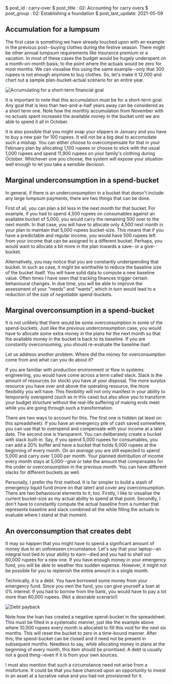 $ post_id : carry-over
$ post_title : 02: Accounting for carry overs
$ post_group : 02: Establishing a foundation
$ post_last_update: 2021-05-09

## Accumulation for a lumpsum

The first case is something we have already touched upon with an example in the previous post--buying clothes during the festive season. There might be other annual lumpsum requirements like insurance premium or a vacation. In most of these cases the budget would be hugely underspent on a month-on-month basis; to the point where the actuals would be zero for most months. We can visualise this using the same example--only that 300 rupees is not enough anymore to buy clothes. So, let's make it 12,000 and chart out a sample plan-bucket-actual scenario for an entire year.

![Accumulating for a short-term financial goal](Carry-over-accumulation.jpg)

It is important to note that this accumulation must be for a short-term goal. Any goal that is less than two-and-a-half years away can be considered as a short term one. Note how the monthly accumulation from November with no actuals spent increases the available money in the bucket until we are able to spend it all in October.

It is also possible that you might snap your slippers in January and you have to buy a new pair for 100 rupees. It will not be a big deal to accomodate such a mishap. You can either choose to overcompensate for that in your February plan by allocating 1,100 rupees or choose to stick with the usual 1,000 rupees and spend 11,900 rupees on your family's clothing during October. Whichever one you choose, the system will expose your situation well enough to let you take a sensible decision.

## Marginal underconsumption in a spend-bucket

In general, if there is an underconsumption in a bucket that doesn't include any large lumpsum payments, there are two things that can be done.

First of all, you can plan a bit less in the next month for that bucket. For example, if you had to spend 4,500 rupees on consumables against an available bucket of 5,000, you would carry the remaining 500 over to the next month. In that case, you will have to allocate only 4,500 next month in your plan to maintain that 5,000 rupees bucket-size. This means that if you have a predictable and regular income, you would have 500 rupees left from your income that can be assigned to a different bucket. Perhaps, you would want to allocate  a bit more in the plan towards a save- or a give-bucket.

Alternatively, you may notice that you are constantly underspending that bucket. In such as case, it might be worthwhle to reduce the baseline size of the bucket itself. You will have solid data to compute a new baseline value. Often times I have seen that tracking finances trigger certain behavioural changes. In due time, you will be able to improve the assessment of your "needs" and "wants", which in turn would lead to a reduction of the size of *negotiable* spend-buckets.

## Marginal overconsumption in a spend-bucket

It is not unlikely that there would be some overconsumption in some of the spend-buckets. Just like the previous underconsumption case, you would have to allocate some extra money in the plans for the next month so that the available money in the bucket is back to its baseline. If you are constantly overconsuming, you should re-evaluate the baseline itsef.

Let us address another problem. Where did the money for overconsumption come from and what can you do about it?

If you are familiar with production environment or flow in systems engineering, you would have come across a term called slack. Slack is the amount of resources (or stock) you have at your disposal. The more surplus resource you have over and above the operating resource, the more flexibility you will have. This flexibility will not only manifest in your ability to temporarily overspend (such as in this case) but also allow you to transform your budget structure without the real-life suffering of making ends meet while you are going through such a transformation.

There are two ways to account for this. The first one is hidden (at least on this spreadsheet). If you have an emergency pile of cash saved somewhere, you can use that to overspend and compensate with your income at a later date. The second one is transparent. You can deliberately create a bucket with slack built-in. Say, if you spend 5,000 rupees for consumables, you can add a 20% buffer and have a bucket that holds 6,000 rupees at the beginning of every month. *On an average* you are still expected to spend 5,000 and carry over 1,000 per month. Your planned distribution of income every month stays at 5,000--give or take the amount that compensates for the under or overconsumption in the previous month. You can have different slacks for different buckets as well.

Personally, I prefer the first method. It is far simpler to build a stash of emergency liquid fund (more on that later) and cover any overconsumption. There are two behavioural elements to it, too. Firstly, I like to visualise the current bucket-size as my actual ability to spend at that point. Secondly, I don't have to constantly compute the actual baseline from a number that represents baseline and slack combined all the while filling the actuals to evaluate where I stand at that moment.

## An overconsumption that creates debt

It may so happen that you might have to spend a significant amount of money due to an unforeseen circumstance. Let's say that your laptop--an integral tool tied to your ability to earn--died and you had to shell out 60,000 rupees for a new one. If you have enough money in your emergency fund, you will be able to weather this sudden expense. However, it might not be possible for you to replenish the entire amount in a single month.

Technically, it is a debt. You have borrowed some money from your emergency fund. Since you own the fund, you can give yourself a loan at 0% interest. If you had to borrow from the bank, you would have to pay a lot more than 60,000 rupees. (Not a desirable scenario!)

![Debt payback](Carry-over-loan.jpg)

Note how the loan has created a negative spend-bucket in the spreadsheet. This must be filled in a systematic manner, just like the example above where 10,000 rupees every month is allocated to fill this void for the next six months. This will reset the bucket to zero in a time-bound manner. After this, the spend-bucket can be closed and it need not be present in subsequent months. Needless to say, while allocating money in plans at the beginning of every month, this item should be prioritised. A debt is usually not a good thing--even if it is from your own sources.

I must also mention that such a circumstance need not arise from a misfortune. It could be that you have chanced upon an opportunity to invest in an asset at a lucrative value and you had not provisioned for it.
